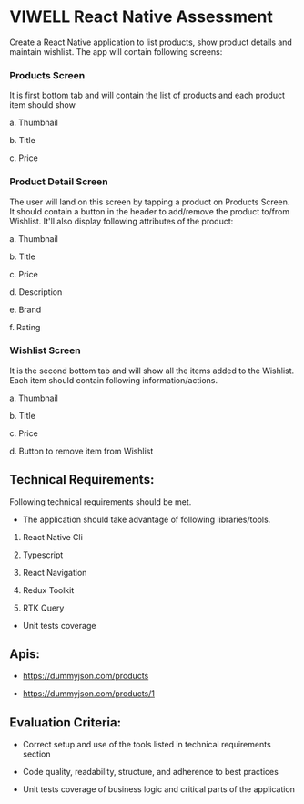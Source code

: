 # VIWELL React Native Assessment


Create a React Native application to list products, show product details
and maintain wishlist. The app will contain following screens:

### Products Screen

It is first bottom tab and will contain the list of products and each product item should show

a.  Thumbnail

b.  Title

c.  Price

### Product Detail Screen

The user will land on this screen by tapping a product on Products Screen. It should contain a button in the header to add/remove the product to/from Wishlist. It'll also display following attributes of the product:

a.  Thumbnail

b.  Title

c.  Price

d.  Description

e.  Brand

f.  Rating

### Wishlist Screen

It is the second bottom tab and will show all the items added to the Wishlist. Each item should contain following information/actions.

a.  Thumbnail

b.  Title

c.  Price

d.  Button to remove item from Wishlist

## Technical Requirements:

Following technical requirements should be met.

-   The application should take advantage of following libraries/tools.

1.  React Native Cli

2.  Typescript

3.  React Navigation

4.  Redux Toolkit

5.  RTK Query

-   Unit tests coverage

## Apis:

-   https://dummyjson.com/products

-   <https://dummyjson.com/products/1>


## Evaluation Criteria:

-   Correct setup and use of the tools listed in technical requirements
    section

-   Code quality, readability, structure, and adherence to best
    practices

-   Unit tests coverage of business logic and critical parts of the
    application
